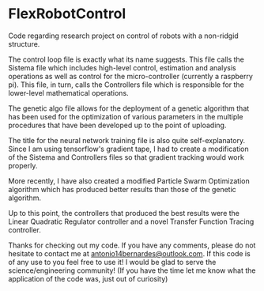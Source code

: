 # FlexRobotControl
Code regarding research project on control of robots with a non-ridgid structure.

The control loop file is exactly what its name suggests. This file calls the Sistema file which includes high-level control, estimation and analysis operations as well as control for the micro-controller (currently a raspberry pi). This file, in turn, calls the Controllers file which is responsible for the lower-level mathematical operations.

The genetic algo file allows for the deployment of a genetic algorithm that has been used for the optimization of various parameters in the multiple procedures that have been developed up to the point of uploading.

The title for the neural network training file is also quite self-explanatory. Since I am using tensorflow's gradient tape, I had to create a modification of the Sistema and Controllers files so that gradient tracking would work properly.

More recently, I have also created a modified Particle Swarm Optimization algorithm which has produced better results than those of the genetic algorithm.

Up to this point, the controllers that produced the best results were the Linear Quadratic Regulator controller and a novel Transfer Function Tracing controller.

Thanks for checking out my code. If you have any comments, please do not hesitate to contact me at antonio14bernardes@outlook.com.
If this code is of any use to you feel free to use it! I would be glad to serve the science/engineering community! (If you have the time let me know what the application of the code was, just out of curiosity)
